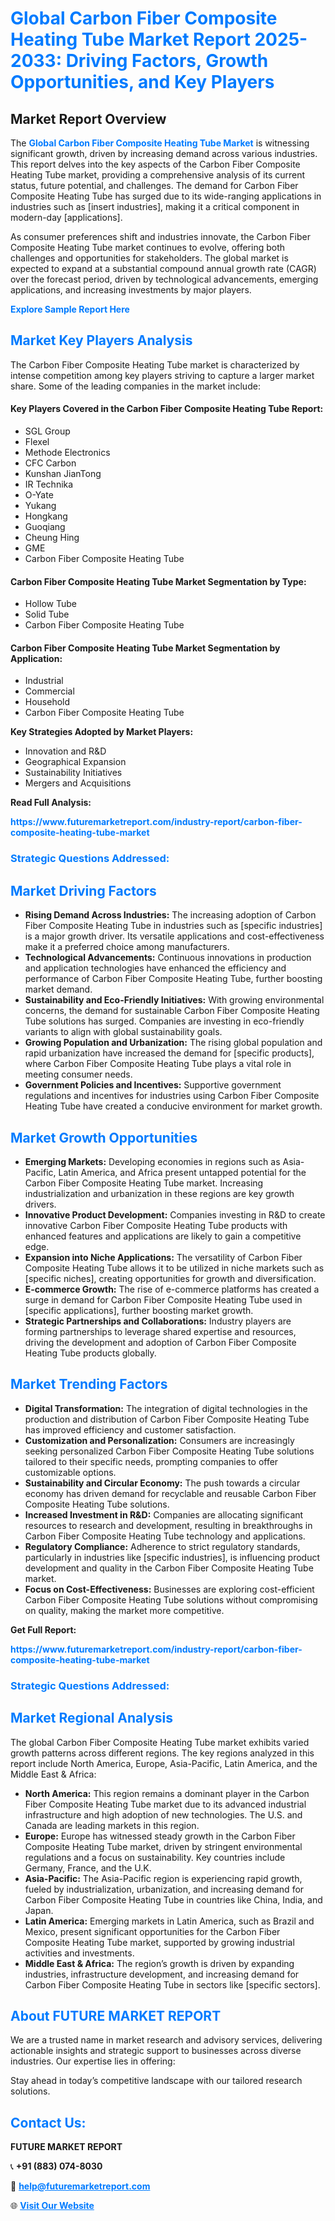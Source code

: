 <h1 style="color: #007BFF;">Global Carbon Fiber Composite Heating Tube Market Report 2025-2033: Driving Factors, Growth Opportunities, and Key Players</h1>

<section id="overview">
<h2>Market Report Overview</h2>
<p>The <a href="https://www.futuremarketreport.com/industry-report/carbon-fiber-composite-heating-tube-market" style="color: #007BFF; text-decoration: none;"><strong>Global Carbon Fiber Composite Heating Tube Market</strong></a> is witnessing significant growth, driven by increasing demand across various industries. This report delves into the key aspects of the Carbon Fiber Composite Heating Tube market, providing a comprehensive analysis of its current status, future potential, and challenges. The demand for Carbon Fiber Composite Heating Tube has surged due to its wide-ranging applications in industries such as [insert industries], making it a critical component in modern-day [applications].</p>
<p>As consumer preferences shift and industries innovate, the Carbon Fiber Composite Heating Tube market continues to evolve, offering both challenges and opportunities for stakeholders. The global market is expected to expand at a substantial compound annual growth rate (CAGR) over the forecast period, driven by technological advancements, emerging applications, and increasing investments by major players.</p>
</section>

<section id="overview">
<p><a href="https://www.futuremarketreport.com/request-sample/reportId=100576" style="color: #007BFF; text-decoration: none;"><strong>Explore Sample Report Here</strong></a></p>
</section>

<section id="key-players">
<h2 style="color: #007BFF;">Market Key Players Analysis</h2>
<p>The Carbon Fiber Composite Heating Tube market is characterized by intense competition among key players striving to capture a larger market share. Some of the leading companies in the market include:</p>
<h4>Key Players Covered in the Carbon Fiber Composite Heating Tube Report:</h4>
<ul><li>SGL Group</li><li>Flexel</li><li>Methode Electronics</li><li>CFC Carbon</li><li>Kunshan JianTong</li><li>IR Technika</li><li>O-Yate</li><li>Yukang</li><li>Hongkang</li><li>Guoqiang</li><li>Cheung Hing</li><li>GME</li><li>Carbon Fiber Composite Heating Tube</li></ul>
<h4>Carbon Fiber Composite Heating Tube Market Segmentation by Type:</h4>
<ul><li>Hollow Tube</li><li>Solid Tube</li><li>Carbon Fiber Composite Heating Tube</li></ul>

<h4>Carbon Fiber Composite Heating Tube Market Segmentation by Application:</h4>
<ul><li>Industrial</li><li>Commercial</li><li>Household</li><li>Carbon Fiber Composite Heating Tube</li></ul>
<p><strong>Key Strategies Adopted by Market Players:</strong></p>
<ul>
<li>Innovation and R&D</li>
<li>Geographical Expansion</li>
<li>Sustainability Initiatives</li>
<li>Mergers and Acquisitions</li>
</ul>
</section>

<section>
<p><strong>Read Full Analysis: </strong></p><a href="https://www.futuremarketreport.com/industry-report/carbon-fiber-composite-heating-tube-market" style="color: #007BFF; text-decoration: none;"><strong>https://www.futuremarketreport.com/industry-report/carbon-fiber-composite-heating-tube-market</strong></a>
<h3 style="color: #007BFF;">Strategic Questions Addressed:</h3>
</section>

<section id="driving-factors">
<h2 style="color: #007BFF;">Market Driving Factors</h2>
<ul>
<li><strong>Rising Demand Across Industries:</strong> The increasing adoption of Carbon Fiber Composite Heating Tube in industries such as [specific industries] is a major growth driver. Its versatile applications and cost-effectiveness make it a preferred choice among manufacturers.</li>
<li><strong>Technological Advancements:</strong> Continuous innovations in production and application technologies have enhanced the efficiency and performance of Carbon Fiber Composite Heating Tube, further boosting market demand.</li>
<li><strong>Sustainability and Eco-Friendly Initiatives:</strong> With growing environmental concerns, the demand for sustainable Carbon Fiber Composite Heating Tube solutions has surged. Companies are investing in eco-friendly variants to align with global sustainability goals.</li>
<li><strong>Growing Population and Urbanization:</strong> The rising global population and rapid urbanization have increased the demand for [specific products], where Carbon Fiber Composite Heating Tube plays a vital role in meeting consumer needs.</li>
<li><strong>Government Policies and Incentives:</strong> Supportive government regulations and incentives for industries using Carbon Fiber Composite Heating Tube have created a conducive environment for market growth.</li>
</ul>
</section>

<section id="growth-opportunities">
<h2 style="color: #007BFF;">Market Growth Opportunities</h2>
<ul>
<li><strong>Emerging Markets:</strong> Developing economies in regions such as Asia-Pacific, Latin America, and Africa present untapped potential for the Carbon Fiber Composite Heating Tube market. Increasing industrialization and urbanization in these regions are key growth drivers.</li>
<li><strong>Innovative Product Development:</strong> Companies investing in R&D to create innovative Carbon Fiber Composite Heating Tube products with enhanced features and applications are likely to gain a competitive edge.</li>
<li><strong>Expansion into Niche Applications:</strong> The versatility of Carbon Fiber Composite Heating Tube allows it to be utilized in niche markets such as [specific niches], creating opportunities for growth and diversification.</li>
<li><strong>E-commerce Growth:</strong> The rise of e-commerce platforms has created a surge in demand for Carbon Fiber Composite Heating Tube used in [specific applications], further boosting market growth.</li>
<li><strong>Strategic Partnerships and Collaborations:</strong> Industry players are forming partnerships to leverage shared expertise and resources, driving the development and adoption of Carbon Fiber Composite Heating Tube products globally.</li>
</ul>
</section>

<section id="trending-factors">
<h2 style="color: #007BFF;">Market Trending Factors</h2>
<ul>
<li><strong>Digital Transformation:</strong> The integration of digital technologies in the production and distribution of Carbon Fiber Composite Heating Tube has improved efficiency and customer satisfaction.</li>
<li><strong>Customization and Personalization:</strong> Consumers are increasingly seeking personalized Carbon Fiber Composite Heating Tube solutions tailored to their specific needs, prompting companies to offer customizable options.</li>
<li><strong>Sustainability and Circular Economy:</strong> The push towards a circular economy has driven demand for recyclable and reusable Carbon Fiber Composite Heating Tube solutions.</li>
<li><strong>Increased Investment in R&D:</strong> Companies are allocating significant resources to research and development, resulting in breakthroughs in Carbon Fiber Composite Heating Tube technology and applications.</li>
<li><strong>Regulatory Compliance:</strong> Adherence to strict regulatory standards, particularly in industries like [specific industries], is influencing product development and quality in the Carbon Fiber Composite Heating Tube market.</li>
<li><strong>Focus on Cost-Effectiveness:</strong> Businesses are exploring cost-efficient Carbon Fiber Composite Heating Tube solutions without compromising on quality, making the market more competitive.</li>
</ul>
</section>

<section>
<p><strong>Get Full Report: </strong></p><a href="https://www.futuremarketreport.com/industry-report/carbon-fiber-composite-heating-tube-market" style="color: #007BFF; text-decoration: none;"><strong>https://www.futuremarketreport.com/industry-report/carbon-fiber-composite-heating-tube-market</strong></a>
<h3 style="color: #007BFF;">Strategic Questions Addressed:</h3>
</section>


<section id="regional-analysis">
<h2 style="color: #007BFF;">Market Regional Analysis</h2>
<p>The global Carbon Fiber Composite Heating Tube market exhibits varied growth patterns across different regions. The key regions analyzed in this report include North America, Europe, Asia-Pacific, Latin America, and the Middle East & Africa:</p>
<ul>
<li><strong>North America:</strong> This region remains a dominant player in the Carbon Fiber Composite Heating Tube market due to its advanced industrial infrastructure and high adoption of new technologies. The U.S. and Canada are leading markets in this region.</li>
<li><strong>Europe:</strong> Europe has witnessed steady growth in the Carbon Fiber Composite Heating Tube market, driven by stringent environmental regulations and a focus on sustainability. Key countries include Germany, France, and the U.K.</li>
<li><strong>Asia-Pacific:</strong> The Asia-Pacific region is experiencing rapid growth, fueled by industrialization, urbanization, and increasing demand for Carbon Fiber Composite Heating Tube in countries like China, India, and Japan.</li>
<li><strong>Latin America:</strong> Emerging markets in Latin America, such as Brazil and Mexico, present significant opportunities for the Carbon Fiber Composite Heating Tube market, supported by growing industrial activities and investments.</li>
<li><strong>Middle East & Africa:</strong> The region’s growth is driven by expanding industries, infrastructure development, and increasing demand for Carbon Fiber Composite Heating Tube in sectors like [specific sectors].</li>
</ul>
</section>

<footer>
<h2 style="color: #007BFF;">About FUTURE MARKET REPORT</h2>
<p>We are a trusted name in market research and advisory services, delivering actionable insights and strategic support to businesses across diverse industries. Our expertise lies in offering:</p>

<p>Stay ahead in today’s competitive landscape with our tailored research solutions.</p>

<h2 style="color: #007BFF;">Contact Us:</h2>
<p><strong>FUTURE MARKET REPORT</strong></p>
<p>📞 <strong>+91 (883) 074-8030</strong></p>
<p>📧 <strong><a href="mailto:help@futuremarketreport.com" style="color: #007BFF;">help@futuremarketreport.com</a></strong></p>
<p>🌐 <strong><a href="https://www.futuremarketreport.com/" style="color: #007BFF;">Visit Our Website</a></strong></p>
</footer>